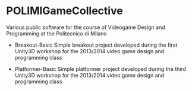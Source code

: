 POLIMIGameCollective
====================

Various public software for the course of Videogame Design
and Programming at the Politecnico di Milano

- Breakout-Basic
  Simple breakout project developed during the first Unity3D
  workshop for the 2013/2014 video game design and programming
  class

- Platformer-Basic
  Simple platformer project developed during the third Unity3D
  workshop for the 2013/2014 video game design and programming 
  class
